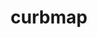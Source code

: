 ---
title: curbmap
description: We are building a platform to engage the community to map and update the city's parking restrictions. Simultaneously we want to create an app that is easy for all people (community members, visitors, etc.) to use to see the landscape of parking around themselves. We want to help you avoid endlessly searching for parking in all the wrong places and reduce your risk of getting tickets.
image: /assets/images/projects/curbmap.jpg
links: 
  - name: Github
    url: 'https://github.com/curbmap'
  - name: Site
    url: 'https://curbmap.com/'
looking: UX designers, UX researchers, UI designers
location: Downtown LA
# partner: 
---